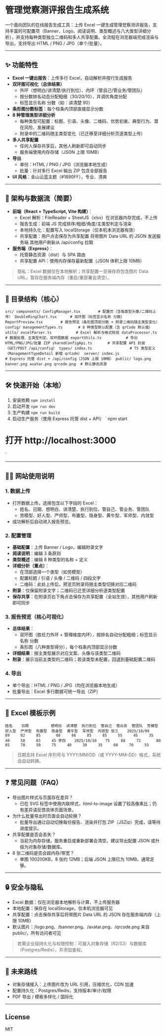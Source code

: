 ﻿# 管理觉察测评报告生成系统

一个面向团队的在线报告生成工具：上传 Excel 一键生成管理觉察测评报告，支持丰富的可配置项（Banner、Logo、阅读说明、类型概述与八大类型详细分析），并支持每种类型独立二维码和多人共享配置。全流程在浏览器端完成渲染与导出，支持导出 HTML / PNG / JPG（单个/批量）。

---

## ✨ 功能特性

- **Excel 一键出报告**：上传多行 Excel，自动解析并按行生成报告
- **双环图可视化（总体结果）**
  - 外环（想明白/讲清楚/执行到位）、内环（管自己/管业务/管团队）
  - 按分数排名动态分配粗细（30/20/10），并调优角度分配
  - 标签显示名称 分数（如：讲清楚 90）
- **条形图分数标签**：每个柱条内顶部直接显示分数
- **8 种管理类型详细分析**
  - 每种类型可配置：标题、引语、头像、二维码、优势初衷、典型行为、潜在风险、发展建议
  - 附录中的二维码随主类型变化（已迁移至详细分析页逐类型上传）
- **多人共享配置**
  - 任何人保存共享后，其他人刷新即可自动同步
  - 服务端使用内存存储（JSON 上限 10MB）
- **导出**
  - 单份：HTML / PNG / JPG（浏览器本地生成）
  - 批量：针对多行 Excel 输出 ZIP 包含全部报告
- **UI 风格**：金山云蓝主题（#1890FF），专业、清爽

---

## 🧠 架构与数据流（简要）

- **前端（React + TypeScript, Vite 构建）**：
  - Excel 解析：FileReader + SheetJS（xlsx）在浏览器内存完成，不上传
  - 报告生成：前端 JS 完成排序/粗细/角度/主类型判定与渲染
  - 本地持久化：配置写入 localStorage（仅本机本浏览器有效）
  - 共享配置：用户点击保存为共享配置 将带图片 Data URL 的 JSON 发送服务端  其他用户刷新从 /api/config 拉取
- **服务端（Express）**：
  - 托管静态资源（dist）与 SPA 路由
  - 共享配置 API：使用内存保存最新配置（JSON 体积上限 10MB）

> 隐私：Excel 数据仅在本地解析；共享配置一旦保存将包含图片 Data URL，暂存在服务端内存（重启/重部署会清空）。

---

## 📁 目录结构（核心）

`
src/
  components/
    ConfigManager.tsx        # 配置页（含每类型头像/二维码上传）
    DoubleRingChart.tsx      # 双环图（标签显示名称 分数）
    ReportPreview.tsx        # 报告预览（条形图顶部分数 + 附录二维码随主类型变化）
  config/
    managementTypes.ts       # 8 种类型默认配置（含 qrCode 默认值）
  utils/
    excelParser.ts           # Excel 解析与格式校验
    dataProcessor.ts         # 数据处理、主类型判定、双环图数据
    exportUtils.ts           # 导出 HTML/PNG/JPG/批量 ZIP
    sharedConfigApi.ts       # 共享配置 API 封装（GET/POST /api/config）
  types/
    index.ts                 # TS 类型定义（ManagementTypeDetail 新增 qrCode）
server/
  index.js                   # Express 托管 dist + /api/config（JSON 上限 10MB）
public/
  logo.png banner.png avatar.png qrcode.png  # 默认静态资源
`

---

## 🛠 快速开始（本地）

1) 安装依赖
`
npm install
`
2) 启动开发
`
npm run dev
`
3) 生产构建
`
npm run build
`
4) 启动生产服务（使用 Express 托管 dist + API）
`
npm start
# 打开 http://localhost:3000
`

---

## 🧑‍🏫 网站使用说明

### 1. 数据上传
- 打开数据上传，选择包含以下字段的 Excel：
  - 姓名、日期、想明白、讲清楚、执行到位、管自己、管业务、管团队
  - 劳模型、好人型、严师型、布置型、隐身型、黄牛型、军师型、内敛型
- 成功解析后自动进入报告预览。

### 2. 配置管理
- **基础配置**：上传 Banner / Logo，编辑附录文字
- **阅读说明**：编辑 3 条原则
- **类型概述**：编辑 8 种类型的名称 + 定义
- **详细分析（重点）**：
  - 在顶部选择一个类型（如劳模型）
  - 配置标题 / 引语 / 头像 / 二维码 / 四段文字
  - 二维码：此处上传后，预览页附录将随主类型切换对应二维码
- **附录**：仅保留附录文字；二维码已迁至详细分析逐类型配置
- **保存共享**：在附录页右下角点击保存为共享配置（全站生效），其他用户刷新即可同步

### 3. 报告预览（核心可视化）
- **总体结果**：
  - 双环图（胜任力外环 + 管理维度内环），按排名自动分配粗细；标签显示名称 分数
  - 条形图（八种类型得分），每个柱条内顶部显示分数
- **详细结果**：按主类型展示对应文案、头像与该类型二维码
- **附录**：展示当前主类型的二维码；若该类型未配置，回退到基础配置二维码

### 4. 导出
- 单个导出：HTML / PNG / JPG（均在浏览器本地生成）
- 批量导出：Excel 多行数据可统一导出（ZIP）

---

## 📐 Excel 模板示例

`
姓名    日期          想明白  讲清楚  执行到位  管自己  管业务  管团队  劳模型  好人型  严师型  布置型  隐身型  黄牛型  军师型  内敛型
张三    2025/10/09    89     82     85       88     86     85     85     55     45     35     40     50     65     45
李四    2025/10/10    75     88     72       80     85     78     50     75     40     30     35     60     70     55
`

> 日期支持 Excel 序列号与 YYYY/MM/DD（或 YYYY-MM-DD）格式，系统会自动转换。

---

## ❓ 常见问题（FAQ）

- 导出图片样式与页面存在差异？
  - 已在 SVG 标签中使用内联样式，html-to-image 设置了较高像素比；仍有差异请反馈具体页面场景。
- 为什么批量导出时页面会自动轮换？
  - 批量导出通过自动切换每份报告、渲染并打包 ZIP（JSZip）完成，请等待进度提示。
- 共享配置是否会丢失？
  - 当前为内存存储，服务重启或重新部署会清空。建议导出配置 JSON 或升级为对象存储/数据库。
- 8 张二维码是否会超内存/带宽？
  - 单图 100200KB，8 张约 12MB；后端 JSON 上限已为 10MB，通常足够。

---

## 🔒 安全与隐私

- Excel 数据：仅在浏览器本地解析与计算，不上传服务器
- 本地配置：保存在 localStorage，仅本机浏览器可见
- 共享配置：点击保存共享后将带图片 Data URL 的 JSON 存在服务端内存（上限 10MB）
- 默认图片：/logo.png、/banner.png、/avatar.png、/qrcode.png 来自 public/，所有访问者可见

> 若需企业级持久化与权限控制：可接入对象存储（R2/S3）与数据库（Postgres/Redis），并添加鉴权。

---

## 🧭 未来路线

- 对象存储接入：上传图片改为 URL 引用，压缩优化，CDN 加速
- 配置持久化：Postgres/Redis，支持版本/审计/权限
- PDF 导出 / 模板多样化 / 国际化

---

## License

MIT

